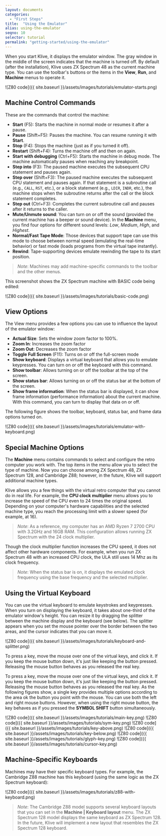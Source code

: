 ```yaml
---
layout: documents
categories: 
  - "First Steps"
title:  "Using the Emulator"
alias: using-the-emulator
seqno: 10
selector: tutorial
permalink: "getting-started/using-the-emulator"
---
```


When you start Klive, it displays the emulator window. The gray window in the middle of the screen indicates that the machine is turned off. By default (after the installation), Klive uses ZX Spectrum 48 as the current machine type. You can use the toolbar's buttons or the items in the **View**, **Run**, and **Machine** menus to operate it.

![Z80 code]({{ site.baseurl }}/assets/images/tutorials/emulator-starts.png)

## Machine Control Commands

These are the commands that control the machine:

- **Start** (F5): Starts the machine in normal mode or resumes it after a pause.
- **Pause** (Shift+F5): Pauses the machine. You can resume running it with **Start**.
- **Stop** (F4): Stops the machine (just as if you turned it off).
- **Restart** (Shift+F4): Turns the machine off and then on again.
- **Start with debugging** (Ctrl+F5): Starts the machine in debug mode. The machine automatically pauses when reaching any breakpoint.
- **Step into** (F3): The paused machine executes the subsequent CPU statement and pauses again.
- **Step over** (Shift+F3): The paused machine executes the subsequent CPU statement and pauses again. If that statement is a subroutine call (e.g., `CALL`, `RST`, etc.), or a block statement (e.g., `LDIR`, `INDR`, etc.), the machine stops when the subroutine returns after the call or the block statement completes.
- **Step out** (Ctrl+F3): Completes the current subroutine call and pauses after it returns to the caller.
- **Mute/Unmute sound**: You can turn on or off the sound (provided the current machine has a beeper or sound device). In the **Machine** menu, you find four options for different sound levels: _Low_, _Medium_, _High_, and _Highest_.
- **Normal/Fast Tape Mode**: Those devices that support tape can use this mode to choose between normal speed (emulating the real-time behavior) or fast mode (loads programs from the virtual tape instantly).
- **Rewind**: Tape-supporting devices emulate rewinding the tape to its start position.

> *Note*: Machines may add machine-specific commands to the toolbar and the other menus.

This screenshot shows the ZX Spectrum machine with BASIC code being edited:

![Z80 code]({{ site.baseurl }}/assets/images/tutorials/basic-code.png)

## View Options

The View menu provides a few options you can use to influence the layout of the emulator window:

- **Actual Size**: Sets the window zoom factor to 100%.
- **Zoom In**: Increases the zoom factor
- **Zoom Out**: Decreases the zoom factor
- **Toggle Full Screen** (F11): Turns on or off the full-screen mode
- **Show keyboard**: Displays a virtual keyboard that allows you to emulate keypresses. You can turn on or off the keyboard with this command.
- **Show toolbar**: Allows turning on or off the toolbar at the top of the screen.
- **Show status bar**: Allows turning on or off the status bar at the bottom of the screen.
- **Show frame information**: When the status bar is displayed, it can show frame information (performance information) about the current machine. With this command, you can turn to display that data on or off.

The following figure shows the toolbar, keyboard, status bar, and frame data options turned on.

![Z80 code]({{ site.baseurl }}/assets/images/tutorials/emulator-with-keyboard.png)

## Special Machine Options

The **Machine** menu contains commands to select and configure the retro computer you work with. The top items in the menu allow you to select the type of machine. Now you can choose among ZX Spectrum 48, ZX Spectrum 128, and Cambridge Z88; however, in the future, Klive will support additional machine types.

Klive allows you a few things with the virtual retro computer that you cannot do in real life. For example, the **CPU clock multiplier** menu allows you to increase the speed of the CPU even to 24 times the original speed. Depending on your computer's hardware capabilities and the selected machine type, you reach the processing limit with a slower speed (for example, at 16).

> *Note*: As a reference, my computer has an AMD Ryzen 7 2700 CPU with 3.2GHz and 16GB RAM. This configuration allows running ZX Spectrum with the 24 clock multiplier.

Though the clock multiplier function increases the CPU speed, it does not affect other hardware components. For example, when you run ZX Spectrum 48 with an increased CPU clock, the ULA still uses 14 Mhz as its clock frequency.

> *Note*: When the status bar is on, it displays the emulated clock frequency using the base frequency and the selected multiplier.

## Using the Virtual Keyboard

You can use the virtual keyboard to emulate keystrokes and keypresses. When you turn on displaying the keyboard, it takes about one-third of the emulator window's height. You can resize it by dragging the splitter between the machine display and the keyboard (see below). The splitter appears when you set the mouse pointer over the border between the two areas, and the cursor indicates that you can move it.

![Z80 code]({{ site.baseurl }}/assets/images/tutorials/keyboard-and-splitter.png)

To press a key, move the mouse over one of the virtual keys, and click it. If you keep the mouse button down, it's just like keeping the button pressed. Releasing the mouse button behaves as you released the real key.

To press a key, move the mouse over one of the virtual keys, and click it. If you keep the mouse button down, it's just like keeping the button pressed. Releasing the mouse button behaves as you released the real key. As the following figures show, a single key provides multiple options according to the area ok the button you point with the mouse. You can use both the left and right mouse buttons. However, when using the right mouse button, the key behaves as if you pressed the **SYMBOL SHIFT** button simultaneously.

![Z80 code]({{ site.baseurl }}/assets/images/tutorials/main-key.png)
![Z80 code]({{ site.baseurl }}/assets/images/tutorials/sym-key.png)
![Z80 code]({{ site.baseurl }}/assets/images/tutorials/key-above.png)
![Z80 code]({{ site.baseurl }}/assets/images/tutorials/key-below.png)
![Z80 code]({{ site.baseurl }}/assets/images/tutorials/glyph-key.png)
![Z80 code]({{ site.baseurl }}/assets/images/tutorials/cursor-key.png)

## Machine-Specific Keyboards

Machines may have their specific keyboard types. For example, the Cambridge Z88 machine has this keyboard (using the same logic as the ZX Spectrum keyboard):

![Z80 code]({{ site.baseurl }}/assets/images/tutorials/z88-with-keyboard.png)

> *Note*:  The Cambridge Z88 model supports several keyboard layouts that you can set in the **Machine \| Keyboard layout** menu. The ZX Spectrum 128 model displays the same keyboard as ZX Spectrum 128. In the future, Klive will implement a new layout that resembles the ZX Spectrum 128 keyboard.

